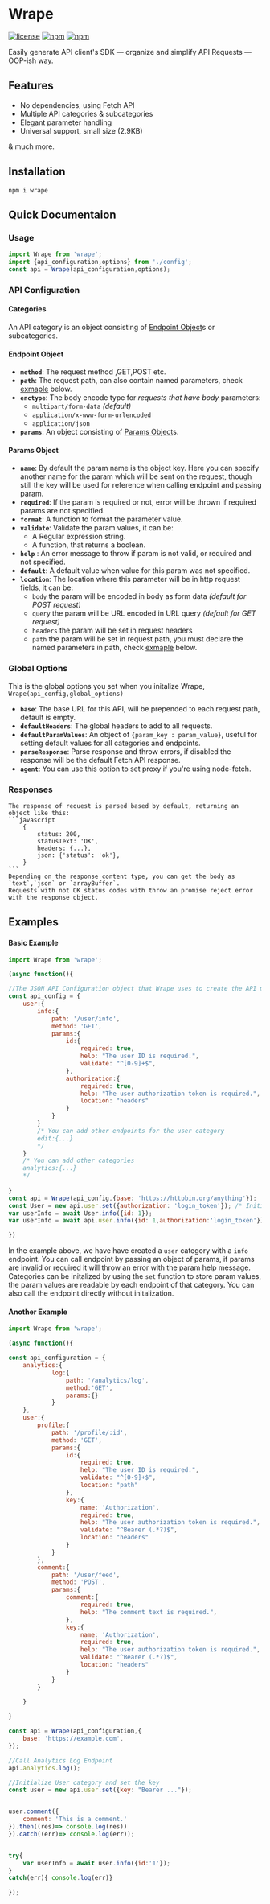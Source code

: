 # Wrape
[![license](https://img.shields.io/github/license/elis-k/wrape)](https://github.com/elis-k/wrape/blob/master/LICENSE)
[![npm](https://img.shields.io/npm/v/wrape)](https://www.npmjs.com/package/wrape)
[![npm](https://img.shields.io/npm/dw/wrape)](https://www.npmjs.com/package/wrape)

Easily generate API client's SDK — organize and simplify API Requests — OOP-ish way.

## Features  
- No dependencies, using Fetch API
- Multiple API categories & subcategories
- Elegant parameter handling
- Universal support, small size (2.9KB)

& much more.

## Installation
`npm i wrape`

## Quick  Documentaion
### Usage
```javascript
import Wrape from 'wrape';
import {api_configuration,options} from './config';
const api = Wrape(api_configuration,options);
```

### API Configuration

#### Categories
 An API category is an object consisting of [Endpoint Object](#endpoint-object)s or subcategories.

#### Endpoint Object
  - **`method`**: The request method ,GET,POST etc.
  - **`path`**: The request path, can also contain named parameters,  check [exmaple](#another-example) below. 
  - **`enctype`**: The body encode type for *requests that have body* parameters:
	 - `multipart/form-data` *(default)*
	 - `application/x-www-form-urlencoded`
	 - `application/json`
  - **`params`**: An object consisting of [Params Object](#params-object)s.

#### Params Object
 - **`name`**: By default the param name is the object key. Here you can specify another name for the param which will be sent on the request, though still the key will be used for reference when calling endpoint and passing param.
 - **`required`**: If the param is required or not, error will be thrown if required params are not specified.
 - **`format`**: A function to format the parameter value.
 - **`validate`**: Validate the param values, it can be:
     - A Regular expression string.
     - A function, that returns a boolean.
 - **`help`** : An error message to throw if param is not valid, or required and not specified.
 - **`default`**: A default value when value for this param was not specified.
 - **`location`**: The location where this parameter will be in http request fields, it can be:
     - `body` the param will be encoded in body as form data *(default for POST request)*
     - `query` the param will be URL encoded in URL query *(default for GET request)*
     - `headers` the param will be set in request headers
     - `path` the param will be set in request path, you must declare the named parameters in   path, check [exmaple](#another-example) below. 

### Global Options
This is the global options you set when you initalize Wrape, `Wrape(api_config,global_options)`
  - **`base`**: The base URL for this API, will be prepended to each request path, default is empty.
  - **`defaultHeaders`**: The global headers to add to all requests.
  - **`defaultParamValues`**: An object of `{param_key : param_value}`, useful for setting default values for all categories and endpoints.
  - **`parseResponse`**: Parse response and throw errors, if disabled the response will be the default Fetch API response.
  - **`agent`**: You can use this option to set proxy if you're using node-fetch.
	
### Responses
	The response of request is parsed based by default, returning an object like this:
	```javascript
		{
			status: 200,
			statusText: 'OK',
			headers: {...},
			json: {'status': 'ok'},
		}
	```
	Depending on the response content type, you can get the body as `text`,`json` or `arrayBuffer`.
	Requests with not OK status codes with throw an promise reject error with the response object.

## Examples

#### Basic Example
```javascript
import Wrape from 'wrape';

(async function(){

//The JSON API Configuration object that Wrape uses to create the API model 
const api_config = {
	user:{
		info:{
			path: '/user/info',
			method: 'GET',
			params:{
				id:{
					required: true,
					help: "The user ID is required.",
					validate: "^[0-9]+$",
				},
				authorization:{
					required: true,
					help: "The user authorization token is required.",
					location: "headers"
				}
			}
		}
		/* You can add other endpoints for the user category
		edit:{...}
		*/
	}
	/* You can add other categories 
	analytics:{...}
	*/
	
}
const api = Wrape(api_config,{base: 'https://httpbin.org/anything'});
const User = new api.user.set({authorization: 'login_token'}); /* Initialzing with set function */
var userInfo = await User.info({id: 1});
var userInfo = await api.user.info({id: 1,authorization:'login_token'}) /* Without initalizing */

})


```
In the example above, we have have created a `user` category with a `info` endpoint. 
You can call endpoint by passing an object of params, if params are invalid or required it will throw an error with the param help message.
Categories can be initalized by using the `set` function to store param values, the param values are readable by each endpoint of that category. You can also call the endpoint directly without initalization.

#### Another Example
```javascript
import Wrape from 'wrape';

(async function(){

const api_configuration = {
	analytics:{
			log:{
				path: '/analytics/log',
				method:'GET',
				params:{}
			}
	},
	user:{
		profile:{
			path: '/profile/:id',
			method: 'GET',
			params:{
				id:{
					required: true,
					help: "The user ID is required.",
					validate: "^[0-9]+$",
					location: "path"
				},
				key:{
					name: 'Authorization',
					required: true,
					help: "The user authorization token is required.",
					validate: "^Bearer (.*?)$",
					location: "headers"
				}
			}
		},
		comment:{
			path: '/user/feed',
			method: 'POST',
			params:{
				comment:{
					required: true,
					help: "The comment text is required.",
				},
				key:{
					name: 'Authorization',
					required: true,
					help: "The user authorization token is required.",
					validate: "^Bearer (.*?)$",
					location: "headers"
				}
			}
		}
		
	}

}

const api = Wrape(api_configuration,{
	base: 'https://example.com',
});

//Call Analytics Log Endpoint
api.analytics.log();

//Initialize User category and set the key 
const user = new api.user.set({key: "Bearer ..."});


user.comment({
	comment: 'This is a comment.'
}).then((res)=> console.log(res))
}).catch((err)=> console.log(err));


try{
	var userInfo = await user.info({id:'1'});
}
catch(err){ console.log(err)}	

});

```
